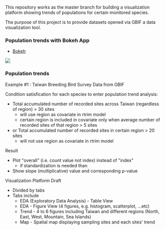 This repository works as the master branch for building a visualization platform showing trends of populations for certain monitored species.

The purpose of this project is to provide datasets opened via GBIF a data visualization tool.

### Population trends with Bokeh App

- [Bokeh](https://bokeh.pydata.org/en/latest/)

![](https://i.imgur.com/O6SLFU9.png)


### Population trends

Example #1 : Taiwan Breeding Bird Survey Data from GBIF

Condition satisfication for each species to enter population trend analysis:
* Total accumulated number of recorded sites across Taiwan (regardless of region) > 30 sites
  * will use region as covariate in rtrim model
  * certain region is included in covariate only when average number of recorded sites of that region > 5 sites
* or Total accumulated number of recorded sites in certain region > 20 sites
  * will not use region as covariate in rtrim model
  
Result
* Plot "overall" (i.e. count value not index) instead of "index"
  * if standardization is needed than
* Show slope (multiplicative) value and corresponding p-value

Visualization Platform Draft
* Divided by tabs
* Tabs include
  * EDA (Exploratory Data Analysis) - Table View 
  * EDA - Figure View (4 figures, e.g. histogram, scatterplot, ...etc)
  * Trend - 4 to 6 figures including Taiwan and different regions (North, East, West, Mountain, Sea Islands)
  * Map - Spatial map displaying sampling sites and each sites' trend
